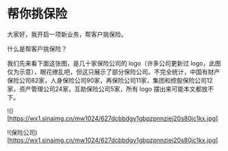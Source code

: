 # 帮你挑保险

大家好，我开启一项新业务，帮客户挑保险。

什么是帮客户挑保险？

我们先来看下面这张图，是几十家保险公司的 logo（许多公司更新过 logo，此图仅为示意），眼花缭乱吧，但这只展示了部分保险公司。不完全统计，中国有财产保险公司82家，人身保险公司90家，再保险公司11家，集团和控股保险公司12家，资产管理公司24家，互助保险公司5家，所有 logo 摆出来可能本文都放不下。

!()[https://wx1.sinaimg.cn/mw1024/627dcbbdgy1gbpzpnnziej20s80jc1kx.jpg]

!(保险公司)[https://wx1.sinaimg.cn/mw1024/627dcbbdgy1gbpzpnnziej20s80jc1kx.jpg]
